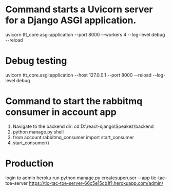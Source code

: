 # Command starts a Uvicorn server for a Django ASGI application.
uvicorn ttt_core.asgi:application --port 8000 --workers 4 --log-level debug --reload

# Debug testing
uvicorn ttt_core.asgi:application --host 127.0.0.1 --port 8000 --reload --log-level debug


# Command to start the rabbitmq consumer in account app
1. Navigate to the backend dir:
    cd D:\react-django\Speakez\backend
2. python manage.py shell
3. from account.rabbitmq_consumer import start_consumer
4. start_consumer()

 # Production
 login to admin
 heroku run python manage.py createsuperuser --app tic-tac-toe-server
https://tic-tac-toe-server-66c5e15cb1f1.herokuapp.com/admin/
